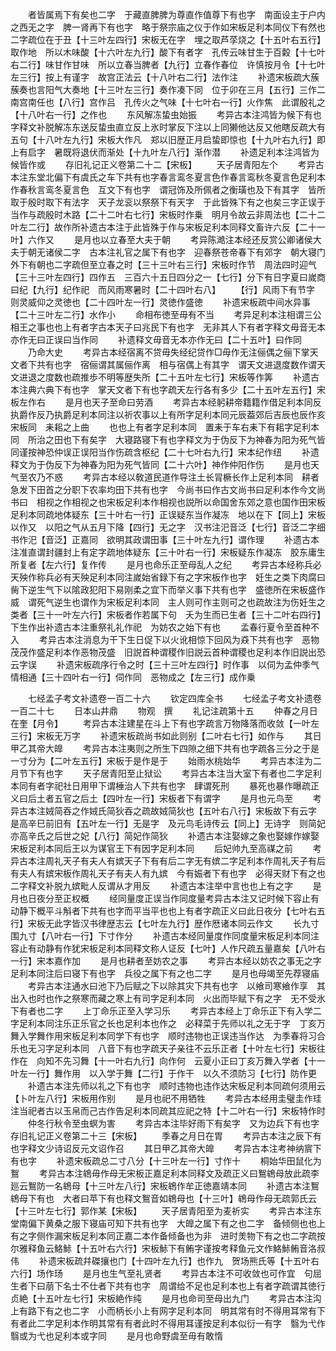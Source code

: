 <!-- { "loadSidebar": true } -->
　　者皆属焉下有矣也二字　于藏直脾脾为尊直作值尊下有也字　南面设主于户内之西无之字　脾一肾再下有也字　略于祭宗庙之仪于作如宋板足利本同仪下有然也二字疏位在于丑【十三叶左四行】宋板无在字　埋之取芦莩烧之【十五叶右五行】取作地　所以木味酸【十六叶左九行】酸下有者字　孔传云味甘生于百糓【十七叶右二行】味甘作甘味　所以立春当脾者【九行】立春作春位　许慎按月令【十七叶左三行】按上有谨字　故宫正法云【十八叶右二行】法作注
　　补遗宋板疏大蔟蔟奏也言阳气大奏地【十三叶左三行】奏作凑下同　位于卯在三月【五行】三作二　南宫南任也【八行】宫作吕　孔传火之气味【十七叶右一行】火作焦　此谓殷礼之【十八叶右一行】之作也
　　东风解冻蛰虫始振
　　考异古本注鸿皆为候下有也字释文补脱解冻东送反蛰虫直立反上氷时掌反下注以上同獭他达反又他瞎反疏大有五句【十八叶左九行】宋板大作凡　郑以旧歴正月启蛰即惊也【十九叶右九行】即上有启字　暑既将退伏而渐处【十九叶左八行】渐作潜
　　补遗足利本注鸿皆为候皆作或
　　存旧礼记正义卷第二十二【宋板】
　　天子居青阳左个
　　考异古本注东堂北偏下有虞氏之车下共有也字春言鸾冬夏言色作春言鸾秋冬夏言色足利本作春秋言鸾冬夏言色　互文下有也字　谓冠饰及所佩者之衡璜也及下有其字　皆所取于殷时取下有法字　天子龙衮以祭祭下有天字　于此皆殊下有之也矣三字正误于当作与疏殷时木路【二十二叶右七行】宋板时作乗　明月令故云非周法也【二十二叶左二行】故作所补遗古本注于此皆殊于作与宋板足利本同释文畜许六反【二十一叶】六作又
　　是月也以立春至大夫于朝
　　考异陈澔注本经还反赏公卿诸侯大夫于朝无诸侯二字　古本注礼官之属下有也字　迎春祭苍帝春下有郊字　朝大寝门外下有朝也二字疏但至立春之时【三十三叶右三行】宋板时作节　周法四时迎气【三十三叶左四行】四作五　三百六十五日四分之一【七行】分下有日字夏曰嵗商曰纪【九行】纪作祀　而风雨寒暑时【二十四叶右八】
　　【行】风雨下有节字　则灵威仰之灵徳也【二十四叶左一行】灵徳作盛徳
　　补遗宋板疏中间水异事【二十三叶左二行】水作小
　　命相布徳至毋有不当
　　考异足利本注相谓三公相王之事也也上有者字古本天子曰兆民下有也字　无非其人下有者字释文毋音无本亦作无曰正误曰当作同
　　补遗释文毋音无本亦作无曰【二十五叶】曰作同
　　乃命大史
　　考异古本经宿离不贷毋失经纪贷作□毋作无注俪偶之俪下掌天文者下共有也字　宿俪谓其属俪作离　相与宿偶上有其字　谓天文进退度数作谓天文进退之度数也疏推歩不明等歴失所【二十五叶左七行】宋板等作筭
　　补遗古本注典六典下有也字　掌天文者下有也字疏天左行各有多少【二十五叶左五行】宋板左作右
　　是月也天子至命曰劳酒
　　考异古本经躬耕帝籍籍作借足利本同反执爵作反乃执爵足利本同注以祈农事以上有所字足利本同元辰葢郊后吉辰也辰作亥宋板同　耒耜之上曲
　　也也上有者字足利本同　置耒于车右耒下有耜字足利本同　所治之田也下有矣字　大寝路寝下有也字释文为于伪反下为神春为阳为死气皆同谨按神恐仲误正误阳当作伤疏含枢纪【二十七叶右九行】宋本纪作纽
　　补遗释文为于伪反下为神春为阳为死气皆同【二十六叶】神作仲阳作伤
　　是月也天气至农乃不惑
　　考异古本经以敎道民道作导注土长冐橛长作上足利本同　耕者急发下田首之分职下农率均田下共有也字　今尚书曰作古文尚书曰足利本作今文尚书曰　相视之作相视之也宋板足利本作相视也説所以命国舍东郊之意也国作田宋板足利本同疏地体疑东【三十叶右一行】正误疑东当作凝冻　地以在下【同上】宋板以作又　以阳之气从五月下降【四行】无之字　汉书注汜音泛【七行】音泛二字细书作汜【音泛】正嘉同　欲明其政谓田事【三十叶左九行】谓作理
　　补遗古本注准直谓封疆封上有定字疏地体疑东【三十叶右一行】宋板疑东作凝冻　胶东庸生所复者【左六行】复作传
　　是月也命乐正至母乱人之纪
　　考异古本经称兵必天殃作称兵必有天殃足利本同注嵗始省録下有之字宋板作也字　妊生之类下肉腐曰胔下逆生气下以隂政犯阳下易刚柔之宜下而举义事下共有也字　盛徳所在宋板盛作威　谓死气逆生也谓作为宋板足利本同　主人则可作主则可之也疏故注为伤妊生之类者【三十一叶左六行】宋板者作若属下句　夭为生而已生者【三十二叶右四行】下生作出补遗古本注重祭礼礼作祀　为妨农之始下有也
　　孟春行夏令至首种不入
　　考异古本注消息为干下生日促下以火讹相惊下回风为猋下共有也字　恶物茂茂作盛足利本作恶物茂盛　旧説首种谓稷作旧説云首种谓稷也足利本作旧説出恐云字误
　　补遗宋板疏序行令之时【三十三叶左四行】时作事　以伺为孟仲季气情相通【三十四叶右一行】伺作同　恶物成之【左三行】成作乗















　　七经孟子考文补遗卷一百二十六
　　钦定四库全书
　　七经孟子考文补遗卷一百二十七
　　日本山井鼎
　　物观　撰
　　礼记注疏第十五
　　仲春之月日在奎【月令】
　　考异古本注建星在斗上下有也字疏言万物降落而收敛【一叶左三行】宋板无万字
　　补遗宋板疏尚书如此则别【二叶右七行】如作与
　　其日甲乙其帝大皥
　　考异古本注夷则之所生下四隙之细下共有也字疏各三分之于是一寸分为【二叶左五行】宋板于是作是于
　　始雨水桃始华
　　考异古本注为二月节下有也字
　　天子居青阳至止狱讼
　　考异古本注当大室下有者也二字足利本同有者字祀社日用甲下谓棰治人下共有也字　肆谓死刑
　　暴死也暴作曝疏正义曰后土者五官之后土【四叶左一行】宋板者下有谓字
　　是月也元鸟至
　　考异古本注娀简吞之作娀氏简狄吞之疏故娀简狄也【五叶右八行】宋板故下有云字　是高辛巳前旧有【五叶左一行】无是字　及元鸟毛诗传云【同上】无诗字　则简妃亦高辛氏之后世之妃【八行】简妃作简狄
　　补遗古本注娶嫁之象也娶嫁作嫁娶宋板足利本同后王以为谋官王下有因字足利本同
　　后妃帅九至高禖之前
　　考异古本注周礼天子有夫人有嫔天子下有有后二字无有嫔二字足利本作周礼天子有后有夫人有嫔宋板作周礼天子有夫人有九嫔　今有娠者下有也字　必得天财下有之也二字释文补脱九嫔毗人反谓从才用反
　　补遗古本注举中言也也上有之字
　　是月也日夜分至正权概
　　经同量度正误当作同度量考异古本注又记时候下容止有动静下概平斗斛者下共有也字而平当平也也上有者字疏正义曰此日夜分【七叶右五行】宋板无此字皆汉书律歴志云【七叶左九行】歴作厯诸本同云作文
　　长九寸围九寸【八叶右一行】下寸作分
　　补遗古本经同量度作同度量宋板足利本同注容止有动静有作犹宋板足利本同释文称人证反【七叶】人作尺疏五量嘉矣【八叶右一行】宋本嘉作加
　　是月也耕者至妨农之事
　　考异古本经以妨农之事无之字足利本同注后曰寝下有也字　兵役之属下有之也二字
　　是月也母竭至先荐寝庙
　　考异古本注通水曰池下乃后赋之下以除其灾下共有也字　以飨司寒飨作享　其出入也时也作之祭寒而藏之寒上有司字足利本同　火出而毕赋下有之字　无不受氷下有者也二字
　　上丁命乐正至入学习乐
　　考异古本经上丁命乐正下有入学二字足利本同注乐正乐官之长也足利本也作之　必释菜于先师以礼之无于字　丁亥万舞入学舞作用宋板足利本同学下有也字　顺时违物也正误违当作达　为季春将习合乐也无习字足利本同　八音下有也字疏天子亲往不云乐正者【十叶左七行】宋板往作在　向知不先习舞【十一叶右九行】向作何　云夏小正曰丁亥万舞入学者【十一叶左一行】舞作用　以入学于舞【二行】于作干　以久不须防习【七行】防作更
　　补遗古本注先师以礼之下有也字　顺时违物也违作达宋板足利本同疏何须用云【卜叶左八行】宋板用作别
　　是月也祀不用牺牲
　　考异古本经用圭璧圭作珪注当祀者古以玉帛而己古作告足利本同疏其应祀之特【十二叶右一行】宋板特作时
　　仲冬行秋令至虫螟为害
　　考异古本注毕好雨下有矣字　又为边兵下有也字存旧礼记正义卷第二十三【宋板】
　　季春之月日在胃
　　考异古本注之辰下有也字释文少诗诏反元文诏作召
　　其日甲乙其帝大皥
　　考异古本注考神纳賔下有也字
　　补遗宋板疏总二寸八分【十三叶左一行】寸作十
　　桐始华田鼠化为鴽
　　考异古本注鴾毋作母无宋板正嘉足利本同释文及疏正义曰鴽鴾母放此疏李廵云鴽防一名鴾母【十三叶左八行】宋板鴾作牟正徳嘉靖本同
　　补遗古本注鴽鴾母下有也　大者曰苹下有也释文鴽音如鴾母也【十三叶】鴾母作母无疏郭氏云【十三叶左七行】郭作某【宋板】
　　天子居青阳至为麦祈实
　　考异古本注东堂南偏下黄桑之服下寝庙可知下共有也字　大皥之属下有之也二字　备倾侧也也上有之字侧作漏宋板足利本同正嘉二本作备倾备也为非　进时羙物下有之也二字疏按尔雅释鱼云鮥鮛【十五叶右六行】宋板鮛下有鲔字谨按考释鱼元文作鮥鮛鲔音洛叔伟
　　补遗宋板疏幷磔攘也门【十四叶左九行】也作九　贺场熊氏等【十五叶右六行】场作玚
　　是月也生气至礼贤者
　　考异古本注不可收敛也可作宜　句屈生者下曰萠下名士不仕者下共有也字　周谓给不足也足利本也上有者字疏谓其徳行贞絶【十五叶左七行】宋板絶作纯
　　是月也命司至母出九门
　　考异古本注沟上有路下有之也二字　小而柄长小上有网字足利本同　明其常有时不得用耳常有下有者此二字足利本作明其常有有者此时不得用耳谨按足利本似衍一有字　翳为弋作翳或为弋也足利本或字同
　　是月也命野虞至毋有敢惰
